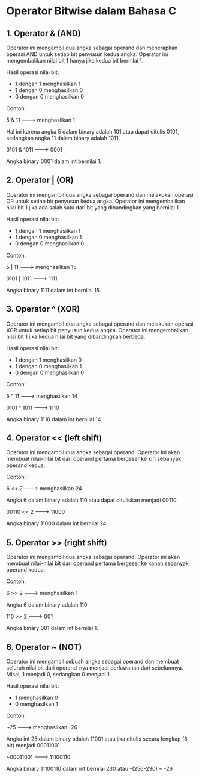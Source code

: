 # Operator Bitwise dalam Bahasa C

## 1. Operator & (AND)
Operator ini mengambil dua angka sebagai operand dan menerapkan operasi AND untuk setiap bit penyusun kedua angka. Operator ini mengembalikan nilai bit 1 hanya jika kedua bit bernilai 1.

Hasil operasi nilai bit:
- 1 dengan 1 menghasilkan 1
- 1 dengan 0 menghasilkan 0
- 0 dengan 0 menghasilkan 0

Contoh:

5 & 11 ---> menghasilkan 1

Hal ini karena angka 5 dalam binary adalah 101 atau dapat ditulis 0101, sedangkan angka 11 dalam binary adalah 1011.

0101 & 1011 ---> 0001

Angka binary 0001 dalam int bernilai 1.

## 2. Operator | (OR)
Operator ini mengambil dua angka sebagai operand dan melakukan operasi OR untuk setiap bit penyusun kedua angka. Operator ini mengembalikan nilai bit 1 jika ada salah satu dari bit yang dibandingkan yang bernilai 1.

Hasil operasi nilai bit:
- 1 dengan 1 menghasilkan 1
- 1 dengan 0 menghasilkan 1
- 0 dengan 0 menghasilkan 0

Contoh:

5 | 11 ---> menghasilkan 15

0101 | 1011 ---> 1111

Angka binary 1111 dalam int bernilai 15.

## 3. Operator ^ (XOR)
Operator ini mengambil dua angka sebagai operand dan melakukan operasi XOR untuk setiap bit penyusun kedua angka. Operator ini mengembalikan nilai bit 1 jika kedua nilai bit yang dibandingkan berbeda.

Hasil operasi nilai bit:
- 1 dengan 1 menghasilkan 0
- 1 dengan 0 menghasilkan 1
- 0 dengan 0 menghasilkan 0

Contoh:

5 ^ 11 ---> menghasilkan 14

0101 ^ 1011 ---> 1110

Angka binary 1110 dalam int bernilai 14.

## 4. Operator << (left shift)
Operator ini mengambil dua angka sebagai operand. Operator ini akan membuat nilai-nilai bit dari operand pertama bergeser ke kiri sebanyak operand kedua.

Contoh:

6 << 2 ---> menghasilkan 24

Angka 6 dalam binary adalah 110 atau dapat dituliskan menjadi 00110.

00110 << 2 ---> 11000

Angka binary 11000 dalam int bernilai 24.

## 5. Operator >> (right shift)
Operator ini mengambil dua angka sebagai operand. Operator ini akan membuat nilai-nilai bit dari operand pertama bergeser ke kanan sebanyak operand kedua.

Contoh:

6 >> 2 ---> menghasilkan 1

Angka 6 dalam binary adalah 110.

110 >> 2 ---> 001

Angka binary 001 dalam int bernilai 1.

## 6. Operator ~ (NOT)
Operator ini mengambil sebuah angka sebagai operand dan membuat seluruh nilai bit dari operand-nya menjadi berlawanan dari sebelumnya. Misal, 1 menjadi 0, sedangkan 0 menjadi 1.

Hasil operasi nilai bit:
- 1 menghasilkan 0
- 0 menghasilkan 1

Contoh:

~25 ---> menghasilkan -26

Angka int 25 dalam binary adalah 11001 atau jika ditulis secara lengkap (8 bit) menjadi 00011001

~00011001 ---> 11100110

Angka binary 11100110 dalam int bernilai 230 atau -(256-230) = -26